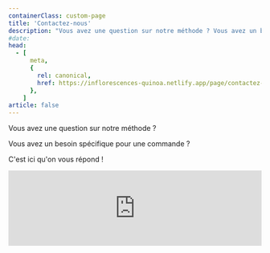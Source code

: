 ```yaml
---
containerClass: custom-page
title: 'Contactez-nous'
description: "Vous avez une question sur notre méthode ? Vous avez un besoin spécifique pour une commande ? C'est ici qu'on vous répond !"
#date:
head:
  - [
      meta,
      {
        rel: canonical,
        href: https://inflorescences-quinoa.netlify.app/page/contactez-nous/,
      },
    ]
article: false
---
```


Vous avez une question sur notre méthode ?

Vous avez un besoin spécifique pour une commande ?

C'est ici qu'on vous répond !

<!-- markdownlint-disable MD033 -->

<iframe class="contact-form" src="https://tally.so/embed/3EKlLN?alignLeft=1&hideTitle=1&transparentBackground=1&dynamicHeight=1" width="100%" frameborder="0" marginheight="0" marginwidth="0" title="Une question ? Contactez-nous."></iframe>
